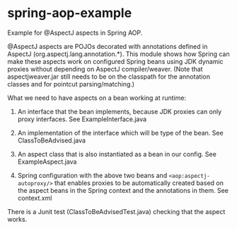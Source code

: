 spring-aop-example
==================

Example for @AspectJ aspects in Spring AOP.

@AspectJ aspects are POJOs decorated with annotations defined in AspectJ (org.aspectj.lang.annotation.*). This module
shows how Spring can make these aspects work on configured Spring beans using JDK dynamic proxies without depending on
AspectJ compiler/weaver. (Note that aspectjweaver.jar still needs to be on the classpath for the annotation classes
and for pointcut parsing/matching.)

What we need to have aspects on a bean working at runtime:

1. An interface that the bean implements, because JDK proxies can only proxy interfaces.
   See ExampleInterface.java

2. An implementation of the interface which will be type of the bean.
   See ClassToBeAdvised.java

3. An aspect class that is also instantiated as a bean in our config.
   See ExampleAspect.java

4. Spring configuration with the above two beans and `<aop:aspectj-autoproxy/>` that enables proxies to be
automatically created based on the aspect beans in the Spring context and the annotations in them.
   See context.xml


There is a Junit test (ClassToBeAdvisedTest.java) checking that the aspect works.